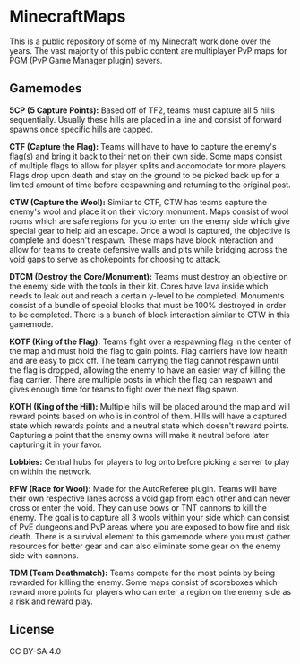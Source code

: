 # MinecraftMaps
 
This is a public repository of some of my Minecraft work done over the years. The vast majority of this public content are multiplayer PvP maps for PGM (PvP Game Manager plugin) severs.

## Gamemodes

**5CP (5 Capture Points):** Based off of TF2, teams must capture all 5 hills sequentially. Usually these hills are placed in a line and consist of forward spawns once specific hills are capped. 

**CTF (Capture the Flag):** Teams will have to have to capture the enemy's flag(s) and bring it back to their net on their own side. Some maps consist of multiple flags to allow for player splits and accomodate for more players. Flags drop upon death and stay on the ground to be picked back up for a limited amount of time before despawning and returning to the original post.

**CTW (Capture the Wool):** Similar to CTF, CTW has teams capture the enemy's wool and place it on their victory monument. Maps consist of wool rooms which are safe regions for you to enter on the enemy side which give special gear to help aid an escape. Once a wool is captured, the objective is complete and doesn't respawn. These maps have block interaction and allow for teams to create defensive walls and pits while bridging across the void gaps to serve as chokepoints for choosing to attack.

**DTCM (Destroy the Core/Monument):** Teams must destroy an objective on the enemy side with the tools in their kit. Cores have lava inside which needs to leak out and reach a certain y-level to be completed. Monuments consist of a bundle of special blocks that must be 100% destroyed in order to be completed. There is a bunch of block interaction similar to CTW in this gamemode. 

**KOTF (King of the Flag):** Teams fight over a respawning flag in the center of the map and must hold the flag to gain points. Flag carriers have low health and are easy to pick off. The team carrying the flag cannot respawn until the flag is dropped, allowing the enemy to have an easier way of killing the flag carrier. There are multiple posts in which the flag can respawn and gives enough time for teams to fight over the next flag spawn.

**KOTH (King of the Hill):** Multiple hills will be placed around the map and will reward points based on who is in control of them. Hills will have a captured state which rewards points and a neutral state which doesn't reward points. Capturing a point that the enemy owns will make it neutral before later capturing it in your favor.

**Lobbies:** Central hubs for players to log onto before picking a server to play on within the network.

**RFW (Race for Wool):** Made for the AutoReferee plugin. Teams will have their own respective lanes across a void gap from each other and can never cross or enter the void. They can use bows or TNT cannons to kill the enemy. The goal is to capture all 3 wools within your side which can consist of PvE dungeons and PvP areas where you are exposed to bow fire and risk death. There is a survival element to this gamemode where you must gather resources for better gear and can also eliminate some gear on the enemy side with cannons.

**TDM (Team Deathmatch):** Teams compete for the most points by being rewarded for killing the enemy. Some maps consist of scoreboxes which reward more points for players who can enter a region on the enemy side as a risk and reward play.

## License

CC BY-SA 4.0
